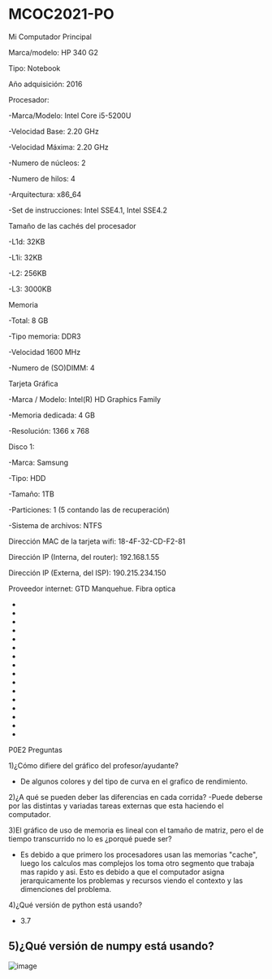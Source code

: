 # MCOC2021-PO
Mi Computador Principal



Marca/modelo: HP 340 G2

Tipo: Notebook

Año adquisición: 2016


Procesador:

-Marca/Modelo: Intel Core i5-5200U

-Velocidad Base: 2.20 GHz

-Velocidad Máxima: 2.20 GHz

-Numero de núcleos: 2

-Numero de hilos: 4

-Arquitectura: x86_64

-Set de instrucciones: Intel SSE4.1, Intel SSE4.2


Tamaño de las cachés del procesador 

-L1d: 32KB

-L1i: 32KB

-L2: 256KB

-L3: 3000KB


Memoria

-Total: 8 GB

-Tipo memoria: DDR3

-Velocidad 1600 MHz

-Numero de (SO)DIMM: 4


Tarjeta Gráfica

-Marca / Modelo: Intel(R) HD Graphics Family

-Memoria dedicada: 4 GB

-Resolución: 1366 x 768


Disco 1:

-Marca: Samsung

-Tipo: HDD

-Tamaño: 1TB

-Particiones: 1 (5 contando las de recuperación)

-Sistema de archivos: NTFS



Dirección MAC de la tarjeta wifi: 18-4F-32-CD-F2-81

Dirección IP (Interna, del router): 192.168.1.55

Dirección IP (Externa, del ISP): 190.215.234.150

Proveedor internet: GTD Manquehue. Fibra optica

-
-
-
-
-
-
-
-
-
-
-
-
-
-
-
-

P0E2
Preguntas

1)¿Cómo difiere del gráfico del profesor/ayudante?
- De algunos colores y del tipo de curva en el grafico de rendimiento.

2)¿A qué se pueden deber las diferencias en cada corrida?
-Puede deberse por las distintas y variadas tareas externas que esta haciendo el computador. 

3)El gráfico de uso de memoria es lineal con el tamaño de matriz, pero el de tiempo transcurrido no lo es ¿porqué puede ser?
- Es debido a que primero los procesadores usan las memorias "cache", luego los calculos mas complejos los toma otro segmento que trabaja mas rapido y asi. Esto es debido a que el computador asigna jerarquicamente los problemas y recursos viendo el contexto y las dimenciones del problema. 

4)¿Qué versión de python está usando?
- 3.7

5)¿Qué versión de numpy está usando?
-


![image](https://user-images.githubusercontent.com/88512479/128570964-fab84a73-c608-4070-b98e-4da0c2ad284e.png)











